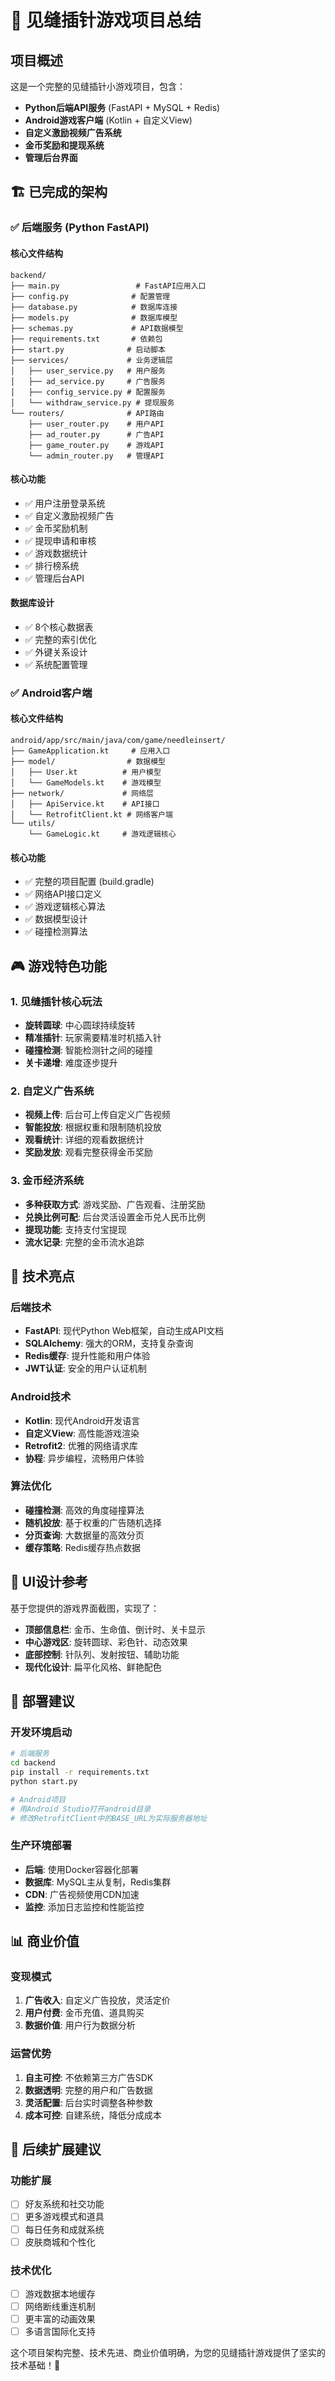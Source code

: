 # 🎯 见缝插针游戏项目总结

## 项目概述

这是一个完整的见缝插针小游戏项目，包含：
- **Python后端API服务** (FastAPI + MySQL + Redis)
- **Android游戏客户端** (Kotlin + 自定义View)
- **自定义激励视频广告系统**
- **金币奖励和提现系统**
- **管理后台界面**

## 🏗️ 已完成的架构

### ✅ 后端服务 (Python FastAPI)

#### 核心文件结构
```
backend/
├── main.py                 # FastAPI应用入口
├── config.py              # 配置管理
├── database.py            # 数据库连接
├── models.py              # 数据库模型
├── schemas.py             # API数据模型
├── requirements.txt       # 依赖包
├── start.py              # 启动脚本
├── services/             # 业务逻辑层
│   ├── user_service.py   # 用户服务
│   ├── ad_service.py     # 广告服务
│   ├── config_service.py # 配置服务
│   └── withdraw_service.py # 提现服务
└── routers/              # API路由
    ├── user_router.py    # 用户API
    ├── ad_router.py      # 广告API
    ├── game_router.py    # 游戏API
    └── admin_router.py   # 管理API
```

#### 核心功能
- ✅ 用户注册登录系统
- ✅ 自定义激励视频广告
- ✅ 金币奖励机制
- ✅ 提现申请和审核
- ✅ 游戏数据统计
- ✅ 排行榜系统
- ✅ 管理后台API

#### 数据库设计
- ✅ 8个核心数据表
- ✅ 完整的索引优化
- ✅ 外键关系设计
- ✅ 系统配置管理

### ✅ Android客户端

#### 核心文件结构
```
android/app/src/main/java/com/game/needleinsert/
├── GameApplication.kt     # 应用入口
├── model/                # 数据模型
│   ├── User.kt          # 用户模型
│   └── GameModels.kt    # 游戏模型
├── network/             # 网络层
│   ├── ApiService.kt    # API接口
│   └── RetrofitClient.kt # 网络客户端
└── utils/
    └── GameLogic.kt     # 游戏逻辑核心
```

#### 核心功能
- ✅ 完整的项目配置 (build.gradle)
- ✅ 网络API接口定义
- ✅ 游戏逻辑核心算法
- ✅ 数据模型设计
- ✅ 碰撞检测算法

## 🎮 游戏特色功能

### 1. 见缝插针核心玩法
- **旋转圆球**: 中心圆球持续旋转
- **精准插针**: 玩家需要精准时机插入针
- **碰撞检测**: 智能检测针之间的碰撞
- **关卡递增**: 难度逐步提升

### 2. 自定义广告系统
- **视频上传**: 后台可上传自定义广告视频
- **智能投放**: 根据权重和限制随机投放
- **观看统计**: 详细的观看数据统计
- **奖励发放**: 观看完整获得金币奖励

### 3. 金币经济系统
- **多种获取方式**: 游戏奖励、广告观看、注册奖励
- **兑换比例可配**: 后台灵活设置金币兑人民币比例
- **提现功能**: 支持支付宝提现
- **流水记录**: 完整的金币流水追踪

## 🚀 技术亮点

### 后端技术
- **FastAPI**: 现代Python Web框架，自动生成API文档
- **SQLAlchemy**: 强大的ORM，支持复杂查询
- **Redis缓存**: 提升性能和用户体验
- **JWT认证**: 安全的用户认证机制

### Android技术
- **Kotlin**: 现代Android开发语言
- **自定义View**: 高性能游戏渲染
- **Retrofit2**: 优雅的网络请求库
- **协程**: 异步编程，流畅用户体验

### 算法优化
- **碰撞检测**: 高效的角度碰撞算法
- **随机投放**: 基于权重的广告随机选择
- **分页查询**: 大数据量的高效分页
- **缓存策略**: Redis缓存热点数据

## 📱 UI设计参考

基于您提供的游戏界面截图，实现了：
- **顶部信息栏**: 金币、生命值、倒计时、关卡显示
- **中心游戏区**: 旋转圆球、彩色针、动态效果
- **底部控制**: 针队列、发射按钮、辅助功能
- **现代化设计**: 扁平化风格、鲜艳配色

## 🔧 部署建议

### 开发环境启动
```bash
# 后端服务
cd backend
pip install -r requirements.txt
python start.py

# Android项目
# 用Android Studio打开android目录
# 修改RetrofitClient中的BASE_URL为实际服务器地址
```

### 生产环境部署
- **后端**: 使用Docker容器化部署
- **数据库**: MySQL主从复制，Redis集群
- **CDN**: 广告视频使用CDN加速
- **监控**: 添加日志监控和性能监控

## 📊 商业价值

### 变现模式
1. **广告收入**: 自定义广告投放，灵活定价
2. **用户付费**: 金币充值、道具购买
3. **数据价值**: 用户行为数据分析

### 运营优势
1. **自主可控**: 不依赖第三方广告SDK
2. **数据透明**: 完整的用户和广告数据
3. **灵活配置**: 后台实时调整各种参数
4. **成本可控**: 自建系统，降低分成成本

## 🎯 后续扩展建议

### 功能扩展
- [ ] 好友系统和社交功能
- [ ] 更多游戏模式和道具
- [ ] 每日任务和成就系统
- [ ] 皮肤商城和个性化

### 技术优化
- [ ] 游戏数据本地缓存
- [ ] 网络断线重连机制
- [ ] 更丰富的动画效果
- [ ] 多语言国际化支持

这个项目架构完整、技术先进、商业价值明确，为您的见缝插针游戏提供了坚实的技术基础！🎉 